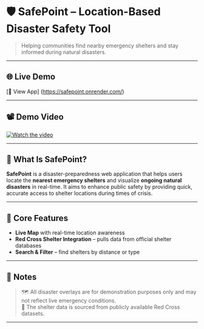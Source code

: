# 🛡️ SafePoint – Location-Based Disaster Safety Tool

> Helping communities find nearby emergency shelters and stay informed during natural disasters.

---

## 🌐 Live Demo

[🔗 View App] (https://safepoint.onrender.com/)

---

## 📽️ Demo Video

[![Watch the video](https://img.youtube.com/vi/aB2rNoRmqvo/maxresdefault.jpg)](https://youtu.be/aB2rNoRmqvo)

---

## 🧭 What Is SafePoint?

**SafePoint** is a disaster-preparedness web application that helps users locate the **nearest emergency shelters** and visualize **ongoing natural disasters** in real-time. It aims to enhance public safety by providing quick, accurate access to shelter locations during times of crisis.

---

## 🚨 Core Features

-  **Live Map** with real-time location awareness
-  **Red Cross Shelter Integration** – pulls data from official shelter databases
-  **Search & Filter** – find shelters by distance or type

---

## 📝 Notes

> 🗺️ All disaster overlays are for demonstration purposes only and may not reflect live emergency conditions.  
> 🧪 The shelter data is sourced from publicly available Red Cross datasets.

---
